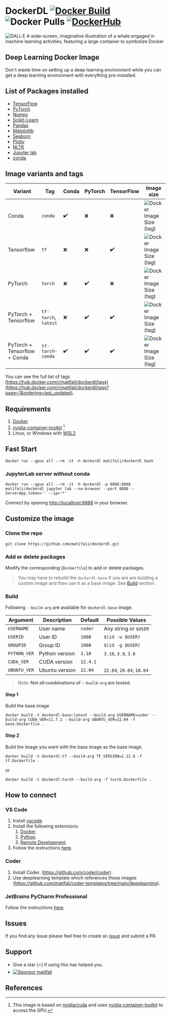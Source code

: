 # DockerDL [![Docker Build](https://github.com/matifali/dockerdl/actions/workflows/docker-publish.yml/badge.svg)](https://github.com/matifali/dockerdl/actions/workflows/docker-publish.yml) ![Docker Pulls](https://img.shields.io/docker/pulls/matifali/dockerdl) <a href='https://hub.docker.com/r/matifali/dockerdl' target="_blank"><img alt='DockerHub' src='https://img.shields.io/badge/DockerHub-100000?logoColor=0000FF&labelColor=0000FF&color=0000FF'/></a>

![DALL·E A wide-screen, imaginative illustration of a whale engaged in machine learning activities, featuring a large container to symbolize Docker](https://github.com/matifali/dockerdl/assets/10648092/1f814829-b28c-4a35-ab0a-8cd01a7fcd44)

## Deep Learning Docker Image

Don't waste time on setting up a deep learning environment while you can get a deep learning environment with everything pre-installed.

## List of Packages installed

- [TensorFlow](https://www.tensorflow.org/)
- [PyTorch](https://pytorch.org/)
- [Numpy](https://numpy.org/)
- [Scikit-Learn](https://scikit-learn.org/)
- [Pandas](https://pandas.pydata.org/)
- [Matplotlib](https://matplotlib.org/)
- [Seaborn](https://seaborn.pydata.org/)
- [Plotly](https://plotly.com/)
- [NLTK](https://www.nltk.org/)
- [Jupyter lab](https://jupyter.org/)
- [conda](https://docs.conda.io/en/latest/miniconda.html)

## Image variants and tags

| Variant                      | Tag                  | Conda              | PyTorch            | TensorFlow         | Image size                                                                                                                       |
| ---------------------------- | -------------------- | ------------------ | ------------------ | ------------------ | -------------------------------------------------------------------------------------------------------------------------------- |
| Conda                        | `conda`              | :heavy_check_mark: | :x:                | :x:                | ![Docker Image Size (tag)](https://img.shields.io/docker/image-size/matifali/dockerdl/conda?style=for-the-badge&label=)          |
| Tensorflow                   | `tf`                 | :x:                | :x:                | :heavy_check_mark: | ![Docker Image Size (tag)](https://img.shields.io/docker/image-size/matifali/dockerdl/tf?style=for-the-badge&label=)             |
| PyTorch                      | `torch`              | :x:                | :heavy_check_mark: | :x:                | ![Docker Image Size (tag)](https://img.shields.io/docker/image-size/matifali/dockerdl/torch?style=for-the-badge&label=)          |
| PyTorch + Tensorflow         | `tf-torch`, `latest` | :x:                | :heavy_check_mark: | :heavy_check_mark: | ![Docker Image Size (tag)](https://img.shields.io/docker/image-size/matifali/dockerdl/tf-torch?style=for-the-badge&label=)       |
| PyTorch + Tensorflow + Conda | `tf-torch-conda`     | :heavy_check_mark: | :heavy_check_mark: | :heavy_check_mark: | ![Docker Image Size (tag)](https://img.shields.io/docker/image-size/matifali/dockerdl/tf-torch-conda?style=for-the-badge&label=) |

You can see the full list of tags [https://hub.docker.com/r/matifali/dockerdl/tags](https://hub.docker.com/r/matifali/dockerdl/tags?page=1&ordering=last_updated).

## Requirements

1. [Docker](https://docs.docker.com/engine/install/)
2. [nvidia-container-toolkit](https://docs.nvidia.com/datacenter/cloud-native/container-toolkit/install-guide.html) [^1]
3. Linux, or Windows with [WSL2](https://learn.microsoft.com/en-us/windows/wsl/install)

## Fast Start

```console
docker run --gpus all --rm -it -h dockerdl matifali/dockerdl bash
```

### JupyterLab server without conda

```shell
docker run --gpus all --rm -it -h dockerdl -p 8888:8888 matifali/dockerdl jupyter lab --no-browser --port 8888 --ServerApp.token='' --ip='*'
```

Connect by opening <http://localhost:8888> in your browser.

## Customize the image

### Clone the repo

```shell
git clone https://github.com/matifali/dockerdl.git
```

### Add or delete packages

Modify the corresponding [`Dockerfile`] to add or delete packages.

> You may have to rebuild the `dockerdl-base` if you are are building a custom image and then use it as a base image. See [Build](#build) section.

### Build

Following `--build-arg` are available for `dockerdl-base` image.

| Argument     | Description    | Default   | Possible Values           |
| ------------ | -------------- | --------- | ------------------------- |
| `USERNAME`   | User name      | `coder`   | Any string or `$USER`     |
| `USERID`     | User ID        | `1000`    | `$(id -u $USER)`          |
| `GROUPID`    | Group ID       | `1000`    | `$(id -g $USER)`          |
| `PYTHON_VER` | Python version | `3.10`    | `3.10`, `3.9`, `3.8`      |
| `CUDA_VER`   | CUDA version   | `12.4.1`  |                           |
| `UBUNTU_VER` | Ubuntu version | `22.04`   | `22.04`, `20.04`, `18.04` |

> Note: **Not all combinations of `--build-arg` are tested.**

#### Step 1

Build the base image

```shell
docker build -t dockerdl-base:latest --build-arg USERNAME=coder --build-arg CUDA_VER=11.7.1 --build-arg UBUNTU_VER=22.04 -f base.Dockerfile .
```

#### Step 2

Build the image you want with the base image as the base image.

```shell
docker build -t dockerdl:tf --build-arg TF_VERSION=2.12.0 -f tf.Dockerfile .
```

or

```shell
docker build -t dockerdl:torch --build-arg -f torch.Dockerfile .
```

## How to connect

### VS Code

1. Install [vscode](https://code.visualstudio.com/Download).
2. Install the following extensions:
    1. [Docker](https://marketplace.visualstudio.com/items?itemName=ms-azuretools.vscode-docker).
    2. [Python](https://marketplace.visualstudio.com/items?itemName=ms-python.python).
    3. [Remote Development](https://marketplace.visualstudio.com/items?itemName=ms-vscode-remote.vscode-remote-extensionpack).
4. Follow the instructions [here](https://code.visualstudio.com/docs/remote/containers#_quick-start-open-an-existing-folder-in-a-container).

### Coder

1. Install Coder. (<https://github.com/coder/coder>).
2. Use deeplearning template which references these images (<https://github.com/matifali/coder-templates/tree/main/deeplearning>).

### JetBrains PyCharm Professional

Follow the instructions [here](https://www.jetbrains.com/help/pycharm/using-docker-as-a-remote-interpreter.html).

## Issues

If you find any issue please feel free to create an [issue](https://github.com/matifali/dockerdL/issues/new/choose) and submit a PR.

## Support

- Give a star (⭐) if using this has helped you.
- [![Sponsor matifali](https://img.shields.io/badge/Sponsor-matifali-blue)](https://github.com/sponsors/matifali)
  
## References

[^1]: This image is based on [nvidia/cuda](https://hub.docker.com/r/nvidia/cuda) and uses [nvidia-container-toolkit](https://docs.nvidia.com/datacenter/cloud-native/container-toolkit/install-guide.html) to access the GPU.
